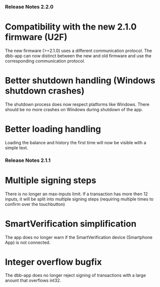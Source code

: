 ### Release Notes 2.2.0

Compatibility with the new 2.1.0 firmware (U2F)
===============================================
The new firmware (>=2.1.0) uses a different communication protocol.
The dbb-app can now distinct between the new and old firmware and use the corresponding communication protocol.

Better shutdown handling (Windows shutdown crashes)
===============================================
The shutdown process does now respect platforms like Windows.
There should be no more crashes on Windows during shutdown of the app.

Better loading handling
===============================================
Loading the balance and history the first time will now be visible with a simple text.


### Release Notes 2.1.1

Multiple signing steps
======================
There is no longer an max-inputs limit. If a transaction has more then 12 inputs, it will be split into multiple signing steps (requiring multiple times to confirm over the touchbutton)

SmartVerification simplification
================================
The app does no longer warn if the SmartVerification device (Smartphone App) is not connected.

Integer overflow bugfix
=======================
The dbb-app does no longer reject signing of transactions with a large anount that overflows int32.

